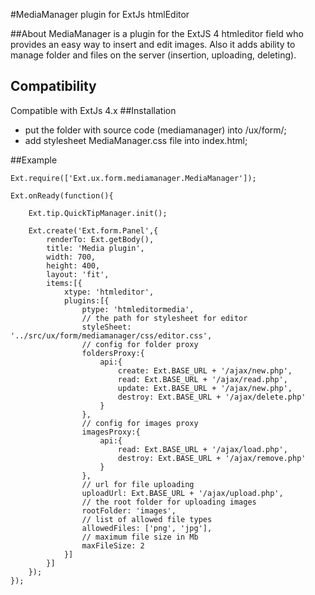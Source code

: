 #MediaManager plugin for ExtJs htmlEditor

##About
MediaManager is a plugin for the ExtJS 4 htmleditor field who provides an easy way to insert and edit images.
Also it adds ability to manage folder and files on the server (insertion, uploading, deleting).
## Compatibility
Compatible with ExtJs 4.x
##Installation
- put the folder with source code (mediamanager) into /ux/form/;
- add stylesheet MediaManager.css file into index.html;

##Example

````
Ext.require(['Ext.ux.form.mediamanager.MediaManager']);

Ext.onReady(function(){

    Ext.tip.QuickTipManager.init();

    Ext.create('Ext.form.Panel',{
        renderTo: Ext.getBody(),
        title: 'Media plugin',
        width: 700,
        height: 400,
        layout: 'fit',
        items:[{
            xtype: 'htmleditor',
            plugins:[{
                ptype: 'htmleditormedia',
                // the path for stylesheet for editor
                styleSheet: '../src/ux/form/mediamanager/css/editor.css',
                // config for folder proxy
                foldersProxy:{
                    api:{
                        create: Ext.BASE_URL + '/ajax/new.php',
                        read: Ext.BASE_URL + '/ajax/read.php',
                        update: Ext.BASE_URL + '/ajax/new.php',
                        destroy: Ext.BASE_URL + '/ajax/delete.php'
                    }
                },
                // config for images proxy
                imagesProxy:{
                    api:{
                        read: Ext.BASE_URL + '/ajax/load.php',
                        destroy: Ext.BASE_URL + '/ajax/remove.php'
                    }
                },
                // url for file uploading
                uploadUrl: Ext.BASE_URL + '/ajax/upload.php',
                // the root folder for uploading images
                rootFolder: 'images',
                // list of allowed file types
                allowedFiles: ['png', 'jpg'],
                // maximum file size in Mb
                maxFileSize: 2
            }]
        }]
    });
});

````
